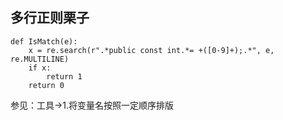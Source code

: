 ## 多行正则栗子  

	def IsMatch(e):
	    x = re.search(r".*public const int.*= +([0-9]+);.*", e, re.MULTILINE)
	    if x:
	        return 1
	    return 0  

参见：工具->1.将变量名按照一定顺序排版